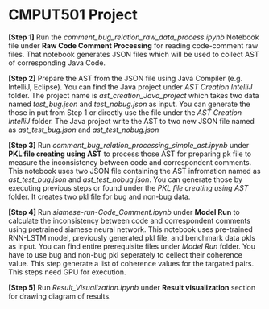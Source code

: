 # CMPUT501 Project 

**[Step 1]** Run the _comment_bug_relation_raw_data_process.ipynb_ Notebook file under **Raw Code Comment Processing**  for reading code-comment raw files. That notebook generates JSON files which will be used to collect AST of corresponding Java Code.



**[Step 2]** Prepare the AST from the JSON file using Java Compiler (e.g. IntelliJ, Eclipse). You can find the Java project under _AST Creation IntelliJ_ folder. The project name is _ast_creation_Java_project_ which takes two data named _test_bug.json_ and _test_nobug.json_ as input. You can generate the those in put from Step 1 or directly use the file under the  _AST Creation IntelliJ_ folder. The Java project write the AST to two new JSON file named as _ast_test_bug.json_ and _ast_test_nobug.json_


**[Step 3]** Run _comment_bug_relation_processing_simple_ast.ipynb_ under **PKL file creating using AST** to process those AST for preparing pk file to measure the inconsistency between code and correspondent comments. This notebook uses two JSON file containing the AST infromation named as _ast_test_bug.json_ and _ast_test_nobug.json_. You can generate those by executing previous steps or found under the _PKL file creating using AST_ folder. It creates two pkl file for bug and non-bug data.

**[Step 4]** Run _siamese-run-Code_Comment.ipynb_ under **Model Run** to calculate the inconsistency between code and correspondent comments using pretrained siamese neural network. This notebook uses pre-trained RNN-LSTM model, previously generated pkl file, and benchmark data pkls as input. You can find entire prerequisite files under _Model Run_ folder. You have to use bug and non-bug pkl seperately to cellect their coherence value. This step generate a list of coherence values for the targated pairs. This steps need GPU for execution.  

**[Step 5]** Run _Result_Visualization.ipynb_ under **Result visualization** section for drawing diagram of results.  

